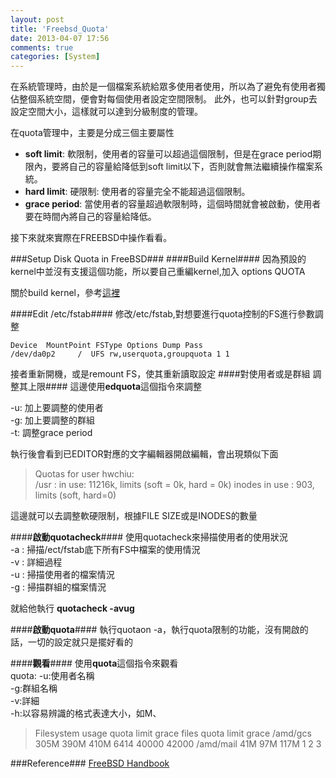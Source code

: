 ```yaml
---
layout: post
title: 'Freebsd_Quota'
date: 2013-04-07 17:56
comments: true
categories: [System]
---
```


在系統管理時，由於是一個檔案系統給眾多使用者使用，所以為了避免有使用者獨佔整個系統空間，便會對每個使用者設定空間限制。
此外，也可以針對group去設定空間大小，這樣就可以達到分級制度的管理。

在quota管理中，主要是分成三個主要屬性

- **soft limit**: 軟限制，使用者的容量可以超過這個限制，但是在grace period期限內，要將自己的容量給降低到soft limit以下，否則就會無法繼續操作檔案系統。
- **hard limit**: 硬限制: 使用者的容量完全不能超過這個限制。
- **grace period**: 當使用者的容量超過軟限制時，這個時間就會被啟動，使用者要在時間內將自己的容量給降低。
<!--more-->

接下來就來實際在FREEBSD中操作看看。

###Setup Disk Quota in FreeBSD###
####Build Kernel####
因為預設的kernel中並沒有支援這個功能，所以要自己重編kernel,加入
options QUOTA

關於build kernel，參考[這裡](http://www.freebsd.org/doc/handbook/kernelconfig-building.html)

####Edit /etc/fstab####
修改/etc/fstab,對想要進行quota控制的FS進行參數調整

	Device  MountPoint FSType Options Dump Pass  
	/dev/da0p2     /  UFS rw,userquota,groupquota 1 1

接者重新開機，或是remount FS，使其重新讀取設定
####對使用者或是群組 調整其上限####
這邊使用**edquota**這個指令來調整
 

-u: 加上要調整的使用者  
-g: 加上要調整的群組  
-t: 調整grace period  

執行後會看到已EDITOR對應的文字編輯器開啟編輯，會出現類似下面  
>Quotas for user hwchiu:  
>/usr : in use: 11216k, limits (soft = 0k, hard = 0k)
>	inodes in use : 903, limits (soft, hard=0)  

這邊就可以去調整軟硬限制，根據FILE SIZE或是INODES的數量

####**啟動quotacheck**####
使用quotacheck來掃描使用者的使用狀況  
-a : 掃描/ect/fstab底下所有FS中檔案的使用情況  
-v : 詳細過程  
-u : 掃描使用者的檔案情況  
-g : 掃描群組的檔案情況  
 
就給他執行 **quotacheck -avug**

####**啟動quota**####
執行quotaon -a，執行quota限制的功能，沒有開啟的話，一切的設定就只是擺好看的

####**觀看**####
使用**quota**這個指令來觀看  
quota:
-u:使用者名稱  
-g:群組名稱  
-v:詳細  
-h:以容易辨識的格式表達大小，如M、  

>Filesystem        usage    quota   limit   grace  files   quota  limit   grace
>/amd/gcs           305M     390M    410M           6414   40000  42000
>/amd/mail           41M      97M    117M              1       2      3

###Reference###
[FreeBSD Handbook](http://www.freebsd.org/doc/en_US.ISO8859-1/books/handbook/quotas.html)